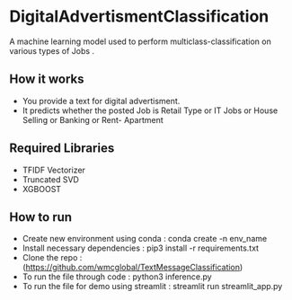 # DigitalAdvertismentClassification
A machine learning model used to perform multiclass-classification on various types of Jobs .

## How it works 
- You provide a text for digital advertisment.
- It predicts whether the posted Job  is Retail Type or IT Jobs or House Selling or Banking or Rent- Apartment

## Required Libraries 
- TFIDF Vectorizer
- Truncated SVD 
- XGBOOST 

## How to run 
- Create new environment using conda : conda create -n env_name
- Install necessary dependencies : pip3 install -r requirements.txt
- Clone the repo : (https://github.com/wmcglobal/TextMessageClassification) 
- To run the file through code : python3 inference.py
- To run the file for demo using streamlit : streamlit run streamlit_app.py 






